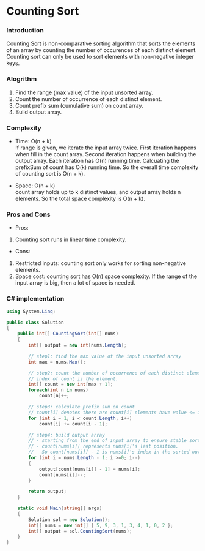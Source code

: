 # Counting Sort
### Introduction
Counting Sort is non-comparative sorting algorithm that sorts the elements of an array by counting the number of occurences of each distinct element. Counting sort can only be used to sort elements with non-negative integer keys.

### Alogrithm
1. Find the range (max value) of the input unsorted array.
2. Count the number of occurrence of each distinct element.
3. Count prefix sum (cumulative sum) on count array.
4. Build output array.

### Complexity
- Time: O(n + k) <br/>
If range is given, we iterate the input array twice. First iteration happens when fill in the count array. Second iteration happens when building the output array. Each iteration has O(n) running time. Calcuating the prefixSum of count has O(k) running time. So the overall time complexity of counting sort is O(n + k).

- Space: O(n + k) <br/>
count array holds up to k distinct values, and output array holds n elements. So the total space complexity is O(n + k).

### Pros and Cons
- Pros:
1. Counting sort runs in linear time complexity.

- Cons:
1. Restricted inputs: counting sort only works for sorting non-negative elements.
2. Space cost: counting sort has O(n) space complexity. If the range of the input array is big, then a lot of space is needed.

### C# implementation
```C#
using System.Linq;

public class Solution
{
    public int[] CountingSort(int[] nums)
    {
        int[] output = new int[nums.Length];

        // step1: find the max value of the input unsorted array
        int max = nums.Max();

        // step2: count the number of occurrence of each distinct element
        // index of count is the element.
        int[] count = new int[max + 1];
        foreach(int n in nums)
            count[n]++;

        // step3: calculate prefix sum on count
        // count[i] denotes there are count[i] elements have value <= i
        for (int i = 1; i < count.Length; i++)
            count[i] += count[i - 1];

        // step4: build output array
        // - starting from the end of input array to ensure stable sorting result
        // - count[nums[i]] represents nums[i]'s last position. 
        //   So count[nums[i]] - 1 is nums[i]'s index in the sorted output array.
        for (int i = nums.Length - 1; i >=0; i--)
        {
            output[count[nums[i]] - 1] = nums[i];
            count[nums[i]]--;
        }

        return output;
    }

    static void Main(string[] args)
    {
        Solution sol = new Solution();
        int[] nums = new int[] { 5, 9, 3, 1, 3, 4, 1, 0, 2 };
        int[] output = sol.CountingSort(nums);
    }
}
```
